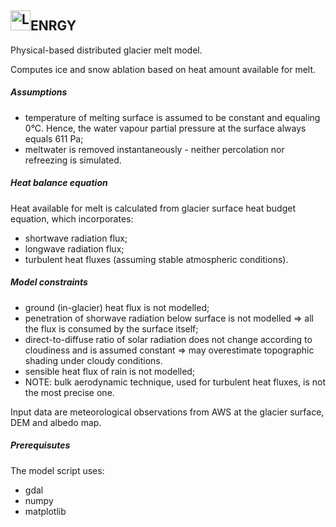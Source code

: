 ## <img alt="Logo" src="https://drive.google.com/uc?export=view&id=18f7qEgNjjDJxzW6cLkSXEg7VFcjywmgL" height="32">ENRGY
Physical-based distributed glacier melt model.

Computes ice and snow ablation based on heat amount available for melt.

##### Assumptions
* temperature of melting surface is assumed to be constant and equaling 0°C.
Hence, the water vapour partial pressure at the surface always equals 611 Pa;
* meltwater is removed instantaneously - neither percolation nor refreezing is simulated.

##### Heat balance equation
Heat available for melt is calculated from glacier surface heat budget equation, which incorporates:
* shortwave radiation flux;
* longwave radiation flux;
* turbulent heat fluxes (assuming stable atmospheric conditions).

##### Model constraints
* ground (in-glacier) heat flux is not modelled;
* penetration of shorwave radiation below surface is not modelled 
=> all the flux is consumed by the surface itself;
* direct-to-diffuse ratio of solar radiation does not change according to cloudiness and is assumed constant
=> may overestimate topographic shading under cloudy conditions.
* sensible heat flux of rain is not modelled;
* NOTE: bulk aerodynamic technique, used for turbulent heat fluxes, is not the most precise one.

Input data are meteorological observations from AWS at the glacier surface, DEM and albedo map.

##### Prerequisutes
The model script uses:
* gdal
* numpy
* matplotlib
